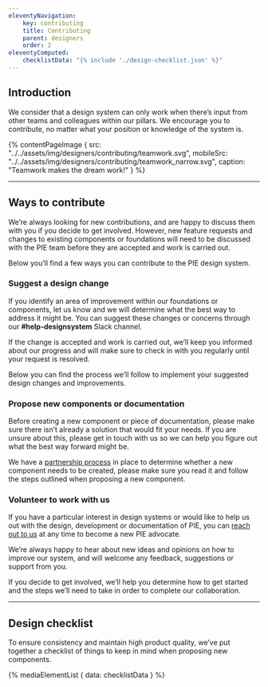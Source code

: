 ```yaml
---
eleventyNavigation:
    key: contributing
    title: Contributing
    parent: designers
    order: 2
eleventyComputed:
    checklistData: "{% include './design-checklist.json' %}"
---
```


## Introduction

We consider that a design system can only work when there’s input from other teams and colleagues within our pillars. We encourage you to contribute, no matter what your position or knowledge of the system is.

{% contentPageImage {
src: "../../assets/img/designers/contributing/teamwork.svg",
mobileSrc: "../../assets/img/designers/contributing/teamwork_narrow.svg",
caption: "Teamwork makes the dream work!"
} %}

---

## Ways to contribute

We’re always looking for new contributions, and are happy to discuss them with you if you decide to get involved. However, new feature requests and changes to existing components or foundations will need to be discussed with the PIE team before they are accepted and work is carried out.

Below you’ll find a few ways you can contribute to the PIE design system.

### Suggest a design change

If you identify an area of improvement within our foundations or components, let us know and we will determine what the best way to address it might be. You can suggest these changes or concerns through our **#help-designsystem** Slack channel.

If the change is accepted and work is carried out, we’ll keep you informed about our progress and will make sure to check in with you regularly until your request is resolved.

Below you can find the process we’ll follow to implement your suggested design changes and improvements.

### Propose new components or documentation

Before creating a new component or piece of documentation, please make sure there isn’t already a solution that would fit your needs. If you are unsure about this, please get in touch with us so we can help you figure out what the best way forward might be.

We have a [partnership process](https://www.figma.com/file/BRwqw7B4dm4mVPdvfVLSNY/Process?node-id=440%3A3052&t=bTA5tJ46naOtMqUn-0) in place to determine whether a new component needs to be created, please make sure you read it and follow the steps outlined when proposing a new component.

### Volunteer to work with us

If you have a particular interest in design systems or would like to help us out with the design, development or documentation of PIE, you can [reach out to us](/support/contact-us) at any time to become a new PIE advocate.

We’re always happy to hear about new ideas and opinions on how to improve our system, and will welcome any feedback, suggestions or support from you.

If you decide to get involved, we’ll help you determine how to get started and the steps we’ll need to take in order to complete our collaboration.

---

## Design checklist

To ensure consistency and maintain high product quality, we’ve put together a checklist of things to keep in mind when proposing new components.

{% mediaElementList {
    data: checklistData
} %}
